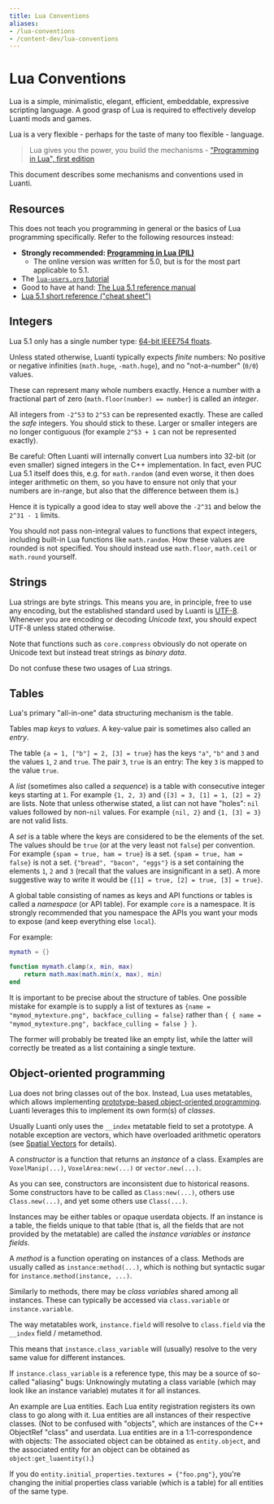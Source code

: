 ```yaml
---
title: Lua Conventions
aliases:
- /lua-conventions
- /content-dev/lua-conventions
---
```


# Lua Conventions

Lua is a simple, minimalistic, elegant, efficient, embeddable, expressive scripting language.
A good grasp of Lua is required to effectively develop Luanti mods and games.

Lua is a very flexible - perhaps for the taste of many too flexible - language.

> Lua gives you the power, you build the mechanisms
> \- ["Programming in Lua", first edition](https://www.lua.org/pil)

This document describes some mechanisms and conventions used in Luanti.

## Resources

This does not teach you programming in general or the basics of Lua programming specifically.
Refer to the following resources instead:

* **Strongly recommended: [Programming in Lua (PIL)](https://www.lua.org/pil)**
	* The online version was written for 5.0, but is for the most part applicable to 5.1.
* The [`lua-users.org` tutorial](http://lua-users.org/wiki/LuaTutorial)
* Good to have at hand: [The Lua 5.1 reference manual](https://www.lua.org/manual/5.1/)
* [Lua 5.1 short reference ("cheat sheet")](https://web.archive.org/web/20230308221513/http://thomaslauer.com/download/luarefv51.pdf)

## Integers

Lua 5.1 only has a single number type: [64-bit IEEE754 floats](https://en.wikipedia.org/wiki/IEEE_754).

Unless stated otherwise, Luanti typically expects *finite* numbers:
No positive or negative infinities (`math.huge`, `-math.huge`), and no "not-a-number" (`0/0`) values.

These can represent many whole numbers exactly.
Hence a number with a fractional part of zero (`math.floor(number) == number`)
is called an *integer*.

All integers from `-2^53` to `2^53` can be represented exactly.
These are called the *safe* integers. You should stick to these.
Larger or smaller integers are no longer contiguous (for example `2^53 + 1` can not be represented exactly).

Be careful: Often Luanti will internally convert Lua numbers into 32-bit
(or even smaller) signed integers in the C++ implementation.
In fact, even PUC Lua 5.1 itself does this, e.g. for `math.random`
(and even worse, it then does integer arithmetic on them,
so you have to ensure not only that your numbers are in-range,
but also that the difference between them is.)

Hence it is typically a good idea to stay well above the `-2^31` and below the `2^31 - 1` limits.

You should not pass non-integral values to functions that expect integers,
including built-in Lua functions like `math.random`.
How these values are rounded is not specified.
You should instead use `math.floor`, `math.ceil` or `math.round` yourself.

## Strings

Lua strings are byte strings. This means you are, in principle, free to use any encoding,
but the established standard used by Luanti is [UTF-8](https://en.wikipedia.org/wiki/UTF-8).
Whenever you are encoding or decoding *Unicode text*, you should expect UTF-8 unless stated otherwise.

Note that functions such as `core.compress` obviously do not operate on Unicode text
but instead treat strings as *binary data*.

Do not confuse these two usages of Lua strings.

## Tables

Lua's primary "all-in-one" data structuring mechanism is the table.

Tables map *keys* to *values*. A key-value pair is sometimes also called an *entry*.

The table `{a = 1, ["b"] = 2, [3] = true}` has the keys `"a"`, `"b"` and `3`
and the values `1`, `2` and `true`. The pair `3`, `true` is an entry:
The key `3` is mapped to the value `true`.

A *list* (sometimes also called a *sequence*)
is a table with consecutive integer keys starting at `1`.
For example `{1, 2, 3}` and `{[3] = 3, [1] = 1, [2] = 2}` are lists.
Note that unless otherwise stated, a list can not have "holes":
`nil` values followed by non-`nil` values.
For example `{nil, 2}` and `{1, [3] = 3}` are not valid lists.

A *set* is a table where the keys are considered to be the elements of the set.
The values should be `true` (or at the very least not `false`) per convention.
For example `{spam = true, ham = true}` is a set.
`{spam = true, ham = false}` is not a set.
`{"bread", "bacon", "eggs"}` is a set containing the elements `1`, `2` and `3`
(recall that the values are insignificant in a set).
A more suggestive way to write it would be `{[1] = true, [2] = true, [3] = true}`.

A global table consisting of names as keys and API functions or tables is called a *namespace* (or API table).
For example `core` is a namespace.
It is strongly recommended that you namespace the APIs
you want your mods to expose (and keep everything else `local`).

For example:

```lua
mymath = {}

function mymath.clamp(x, min, max)
    return math.max(math.min(x, max), min)
end
```

It is important to be precise about the structure of tables.
One possible mistake for example is to supply a list of textures as
`{name = "mymod_mytexture.png", backface_culling = false}`
rather than `{ { name = "mymod_mytexture.png", backface_culling = false } }`.

The former will probably be treated like an empty list,
while the latter will correctly be treated as a list
containing a single texture.

## Object-oriented programming

Lua does not bring classes out of the box. Instead, Lua uses metatables,
which allows implementing [prototype-based object-oriented programming](https://en.wikipedia.org/wiki/Prototype-based_programming).
Luanti leverages this to implement its own form(s) of *classes*.

Usually Luanti only uses the `__index` metatable field to set a prototype.
A notable exception are vectors, which have overloaded arithmetic operators
(see [Spatial Vectors](https://api.luanti.org/spatial-vectors/#spatial-vectors) for details).

A *constructor* is a function that returns an *instance* of a class.
Examples are `VoxelManip(...)`, `VoxelArea:new(...)` or `vector.new(...)`.

As you can see, constructors are inconsistent due to historical reasons.
Some constructors have to be called as `Class:new(...)`, others use `Class.new(...)`,
and yet some others use `Class(...)`.

Instances may be either tables or opaque userdata objects.
If an instance is a table, the fields unique to that table
(that is, all the fields that are not provided by the metatable)
are called the *instance variables* or *instance fields*.

A *method* is a function operating on instances of a class.
Methods are usually called as `instance:method(...)`,
which is nothing but syntactic sugar for `instance.method(instance, ...)`.

Similarly to methods, there may be *class variables* shared among all instances.
These can typically be accessed via `class.variable` or `instance.variable`.

The way metatables work, `instance.field` will resolve to `class.field`
via the `__index` field / metamethod.

This means that `instance.class_variable`
will (usually) resolve to the very same value for different instances.

If `instance.class_variable` is a reference type, this may be a source of so-called "aliasing" bugs:
Unknowingly mutating a class variable (which may look like an instance variable)
mutates it for all instances.

An example are Lua entities.
Each Lua entity registration registers its own class to go along with it.
Lua entities are all instances of their respective classes.
(Not to be confused with "objects", which are instances of the C++ ObjectRef "class" and userdata.
Lua entities are in a 1:1-correspondence with objects:
The associated object can be obtained as `entity.object`,
and the associated entity for an object can be obtained as `object:get_luaentity()`.)

If you do `entity.initial_properties.textures = {"foo.png"}`,
you're changing the initial properties class variable (which is a table)
for all entities of the same type.
